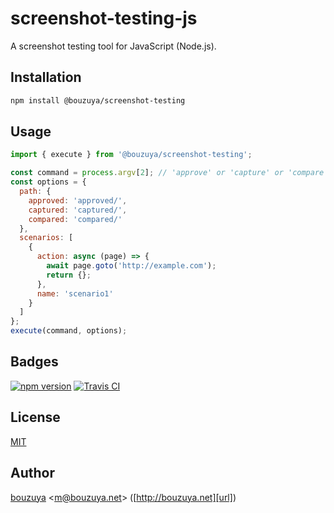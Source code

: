 # screenshot-testing-js

A screenshot testing tool for JavaScript (Node.js).

## Installation

```sh
npm install @bouzuya/screenshot-testing
```

## Usage

```js
import { execute } from '@bouzuya/screenshot-testing';

const command = process.argv[2]; // 'approve' or 'capture' or 'compare' or 'test'
const options = {
  path: {
    approved: 'approved/',
    captured: 'captured/',
    compared: 'compared/'
  },
  scenarios: [
    {
      action: async (page) => {
        await page.goto('http://example.com');
        return {};
      },
      name: 'scenario1'
    }
  ]
};
execute(command, options);
```

## Badges

[![npm version][npm-badge-url]][npm-url]
[![Travis CI][travisci-badge-url]][travisci-url]

[npm-badge-url]: https://img.shields.io/npm/v/@bouzuya/screenshot-testing.svg
[npm-url]: https://www.npmjs.com/package/@bouzuya/screenshot-testing
[travisci-badge-url]: https://img.shields.io/travis/bouzuya/screenshot-testing-js.svg
[travisci-url]: https://travis-ci.org/bouzuya/screenshot-testing-js

## License

[MIT](LICENSE)

## Author

[bouzuya][user] &lt;[m@bouzuya.net][email]&gt; ([http://bouzuya.net][url])

[user]: https://github.com/bouzuya
[email]: mailto:m@bouzuya.net
[url]: http://bouzuya.net
